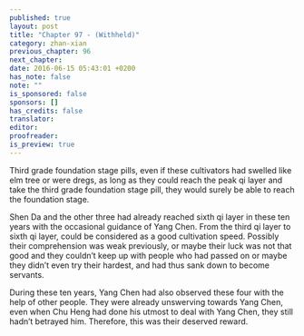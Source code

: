 ```yaml
---
published: true
layout: post
title: "Chapter 97 - (Withheld)"
category: zhan-xian
previous_chapter: 96
next_chapter:
date: 2016-06-15 05:43:01 +0200
has_note: false
note: ""
is_sponsored: false
sponsors: []
has_credits: false
translator:
editor:
proofreader:
is_preview: true
---
```

Third grade foundation stage pills, even if these cultivators had swelled like elm tree or were dregs, as long as they could reach the peak qi layer and take the third grade foundation stage pill, they would surely be able to reach the foundation stage.

Shen Da and the other three had already reached sixth qi layer in these ten years with the occasional guidance of Yang Chen. From the third qi layer to sixth qi layer, could be considered as a good cultivation speed. Possibly their comprehension was weak previously, or maybe their luck was not that good and they couldn’t keep up with people who had passed on or maybe they didn’t even try their hardest, and had thus sank down to become servants.

During these ten years, Yang Chen had also observed these four with the help of other people. They were already unswerving towards Yang Chen, even when Chu Heng had done his utmost to deal with Yang Chen, they still hadn’t betrayed him. Therefore, this was their deserved reward.
